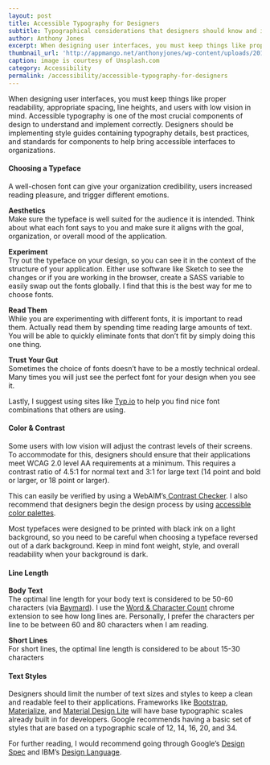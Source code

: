 ```yaml
---
layout: post
title: Accessible Typography for Designers
subtitle: Typographical considerations that designers should know and implement
author: Anthony Jones
excerpt: When designing user interfaces, you must keep things like proper readability, appropriate spacing, line heights, and users with low vision in mind. Accessible typography is one of the most crucial components of design to understand and implement correctly. A well-chosen font can give your organization credibility, users increased reading pleasure, and trigger different emotions...
thumbnail_url: 'http://appmango.net/anthonyjones/wp-content/uploads/2015/09/font_blocks_800.jpg'
caption: image is courtesy of Unsplash.com
category: Accessibility
permalink: /accessibility/accessible-typography-for-designers
---
```


<div class="flow-text" itemprop="articleBody">
<p>When designing user interfaces, you must keep things like proper readability, appropriate spacing, line heights, and users with low vision in mind. Accessible typography is one of the most crucial components of design to understand and implement correctly. Designers should be implementing style guides containing typography details, best practices, and standards for components to help bring accessible interfaces to organizations.</p>
<h4 class="light grey-text text-darken-1">Choosing a Typeface</h4>
<p>A well-chosen font can give your organization credibility, users increased reading pleasure, and trigger different emotions.</p>
<p><strong>Aesthetics</strong><br>
Make sure the typeface is well suited for the audience it is intended. Think about what each font says to you and make sure it aligns with the goal, organization, or overall mood of the application.</p>
<p><strong>Experiment</strong><br>
Try out the typeface on your design, so you can see it in the context of the structure of your application. Either use software like Sketch to see the changes or if you are working in the browser, create a SASS variable to easily swap out the fonts globally. I find that this is the best way for me to choose fonts.</p>
<p><strong>Read Them</strong><br>
While you are experimenting with different fonts, it is important to read them. Actually read them by spending time reading large amounts of text. You will be able to quickly eliminate fonts that don’t fit by simply doing this one thing.</p>
<p><strong>Trust Your Gut</strong><br>
Sometimes the choice of fonts doesn’t have to be a mostly technical ordeal. Many times you will just see the perfect font for your design when you see it.</p>
<p>Lastly, I suggest using sites like <a class="anchor" href="https://typ.io/">Typ.io</a> to help you find nice font combinations that others are using.</p>
<h4 class="light grey-text text-darken-1">Color &amp; Contrast</h4>
<p>Some users with low vision will adjust the contrast levels of their screens. To accommodate for this, designers should ensure that their applications meet WCAG 2.0 level AA requirements at a minimum. This requires a contrast ratio of 4.5:1 for normal text and 3:1 for large text (14 point and bold or larger, or 18 point or larger).</p>
<p>This can easily be verified by using a WebAIM’s<a class="anchor" href="http://webaim.org/resources/contrastchecker/"> Contrast Checker</a>. I also recommend that designers begin the design process by using <a class="anchor" href="http://colorsafe.co/">accessible color palettes</a>.</p>
<p>Most typefaces were designed to be printed with black ink on a light background, so you need to be careful when choosing a typeface reversed out of a dark background. Keep in mind font weight, style, and overall readability when your background is dark.</p>
<h4 class="light grey-text text-darken-1">Line Length</h4>
<p><strong>Body Text</strong><br>
The optimal line length for your body text is considered to be 50-60 characters (via <a class="anchor" href="http://baymard.com/blog/line-length-readability">Baymard</a>). I use the <a class="anchor" href="https://chrome.google.com/webstore/detail/word-character-count-tool/ibjgdahgcdkpdlbkadidojhfddflblcm?hl=en">Word &amp; Character Count</a> chrome extension to see how long lines are. Personally, I prefer the characters per line to be between 60 and 80 characters when I am reading.</p>
<p><strong>Short Lines</strong><br>
For short lines, the optimal line length is considered to be about 15-30 characters</p>
<h4 class="light grey-text text-darken-1">Text Styles</h4>
<p>Designers should limit the number of text sizes and styles to keep a clean and readable feel to their applications. Frameworks like <a class="anchor" href="http://getbootstrap.com/">Bootstrap</a>, <a class="anchor" href="http://materializecss.com/">Materialize</a>, and <a class="anchor" href="http://www.getmdl.io/">Material Design Lite</a> will have base typographic scales already built in for developers. Google recommends having a basic set of styles that are based on a typographic scale of 12, 14, 16, 20, and 34.</p>
<p>For further reading, I would recommend going through Google’s <a class="anchor" href="https://www.google.com/design/spec/style/typography.html#">Design Spec</a> and IBM’s <a class="anchor" href="https://www.ibm.com/design/language/framework/visual/typography.shtml">Design Language</a>.</p>
</div>
